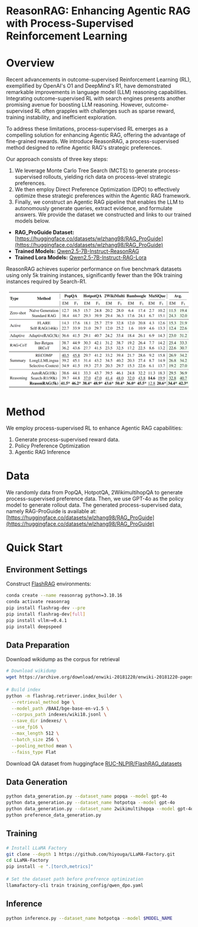 # ReasonRAG: Enhancing Agentic RAG with Process-Supervised Reinforcement Learning

# Overview
Recent advancements in outcome-supervised Reinforcement Learning (RL), exemplified by OpenAI's O1 and DeepMind's R1, have demonstrated remarkable improvements in language model (LLM) reasoning capabilities. Integrating outcome-supervised RL with search engines presents another promising avenue for boosting LLM reasoning. However, outcome-supervised RL often grapples with challenges such as sparse reward, training instability, and inefficient exploration.

To address these limitations, process-supervised RL emerges as a compelling solution for enhancing Agentic RAG, offering the advantage of fine-grained rewards. We introduce ReasonRAG, a process-supervised method designed to refine Agentic RAG's strategic preferences.

Our approach consists of three key steps:

1. We leverage Monte Carlo Tree Search (MCTS) to generate process-supervised rollouts, yielding rich data on process-level strategic preferences.
2. We then employ Direct Preference Optimization (DPO) to effectively optimize these strategic preferences within the Agentic RAG framework.
3. Finally, we construct an Agentic RAG pipeline that enables the LLM to autonomously generate queries, extract evidence, and formulate answers.
We provide the dataset we constructed and links to our trained models below.

* **RAG_ProGuide Dataset:** [https://huggingface.co/datasets/wlzhang98/RAG_ProGuide](https://huggingface.co/datasets/wlzhang98/RAG_ProGuide)
* **Trained Models:** [Qwen2.5-7B-Instruct-ReasonRAG](https://huggingface.co/wlzhang98/Qwen2.5-7B-Instruct-ReasonRAG)
* **Trained Lora Models:** [Qwen2.5-7B-Instruct-RAG-Lora](https://huggingface.co/wlzhang98/Qwen2.5-7B-Instruct-RAG-Lora)

ReasonRAG achieves superior performance on five benchmark datasets using only 5k training instances, significantly fewer than the 90k training instances required by Search-R1.

![Main Results](images/main_results.png)

# Method
We employ process-supervised RL to enhance Agentic RAG capabilities:
1. Generate process-supervised reward data.
2. Policy Preference Optimization
3. Agentic RAG Inference

# Data
We randomly data from PopQA, HotpotQA, 2WikimultihopQA to generate process-supervised preference data. Then, we use GPT-4o as the policy model to generate rollout data. The generated process-supervised data, namely RAG-ProGuide is available at:  [https://huggingface.co/datasets/wlzhang98/RAG_ProGuide](https://huggingface.co/datasets/wlzhang98/RAG_ProGuide)

# Quick Start
## Environment Settings
Construct [FlashRAG](https://github.com/RUC-NLPIR/FlashRAG) environments:
```bash
conda create --name reasonrag python=3.10.16
conda activate reasonrag
pip install flashrag-dev --pre
pip install flashrag-dev[full]
pip install vllm>=0.4.1
pip install deepspeed
```

## Data Preparation

Download wikidump as the corpus for retrieval

```bash
# Download wikidump
wget https://archive.org/download/enwiki-20181220/enwiki-20181220-pages-articles.xml.bz2

# Build index
python -m flashrag.retriever.index_builder \
  --retrieval_method bge \
  --model_path /BAAI/bge-base-en-v1.5 \
  --corpus_path indexes/wiki18.jsonl \
  --save_dir indexes/ \
  --use_fp16 \
  --max_length 512 \
  --batch_size 256 \
  --pooling_method mean \
  --faiss_type Flat 
```

Download QA dataset from huggingface [RUC-NLPIR/FlashRAG_datasets](https://huggingface.co/datasets/RUC-NLPIR/FlashRAG_datasets)

## Data Generation
```bash
python data_generation.py --dataset_name popqa --model gpt-4o
python data_generation.py --dataset_name hotpotqa --model gpt-4o
python data_generation.py --dataset_name 2wikimultihopqa --model gpt-4o
python preference_data_generation.py 
```

## Training
```bash
# Install LLaMA Factory
git clone --depth 1 https://github.com/hiyouga/LLaMA-Factory.git
cd LLaMA-Factory
pip install -e ".[torch,metrics]"

# Set the dataset path before prefrence optimization
llamafactory-cli train training_config/qwen_dpo.yaml
```

## Inference
```bash
python inference.py --dataset_name hotpotqa --model $MODEL_NAME
```
